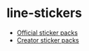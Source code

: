 # line-stickers

- [Official sticker packs](./data/official_sticker_packs.json)
- [Creator sticker packs](./data/creator_sticker_packs.json)

